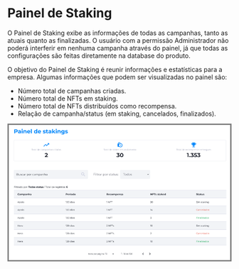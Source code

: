 # Painel de Staking
O Painel de Staking exibe as informações de todas as campanhas, tanto as atuais quanto as finalizadas. O usuário com a permissão Administrador não poderá interferir em nenhuma campanha através do painel, já que todas as configurações são feitas diretamente na database do produto.

O objetivo do Painel de Staking é reunir informações e estatísticas para a empresa. Algumas informações que podem ser visualizadas no painel são:
* Número total de campanhas criadas.
* Número total de NFTs em staking.
* Número total de NFTs distribuídos como recompensa.
* Relação de campanha/status (em staking, cancelados, finalizados).

![image](../img/nfts/nfts_staking_panel.png)